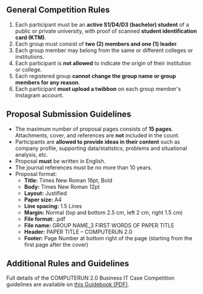 ## General Competition Rules

1. Each participant must be an **active S1/D4/D3 (bachelor) student** of a public or private university, with proof of scanned **student identification card (KTM)**.
2. Each group must consist of **two (2) members and one (1) leader**.
3. Each group member may belong from the same or different colleges or institutions.
4. Each participant is **not allowed** to indicate the origin of their institution or college.
5. Each registered group **cannot change the group name or group members for any reason**.
6. Each participant **must upload a twibbon** on each group member's Instagram account.

## Proposal Submission Guidelines
+ The maximum number of proposal pages consists of **15 pages**. Attachments, cover, and references are **not** included in the count.
+ Participants are **allowed to provide ideas in their content** such as company profile, supporting data/statistics, problems and situational analysis, etc.
+ Proposal **must** be written in English.
+ The journal references must be no more than 10 years.
+ Proposal format:
  - **Title:** Times New Roman 16pt, Bold
  - **Body:** Times New Roman 12pt
  - **Layout:** Justified
  - **Paper size:** A4
  - **Line spacing:** 1.5 Lines
  - **Margin:** Normal (top and bottom 2.5 cm, left 2 cm, right 1.5 cm)
  - **File format:** .pdf
  - **File name:** GROUP NAME_3 FIRST WORDS OF PAPER TITLE
  - **Header:** PAPER TITLE – COMPUTERUN 2.0
  - **Footer:** Page Number at bottom right of the page (starting from the first page after the cover)

## Additional Rules and Guidelines
Full details of the COMPUTERUN 2.0 Business IT Case Competition guidelines are available on [this Guidebook (PDF)]().
